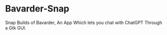 # Bavarder-Snap
Snap Builds of Bavarder, An App Which lets you chat with ChatGPT Through a Gtk GUI.

